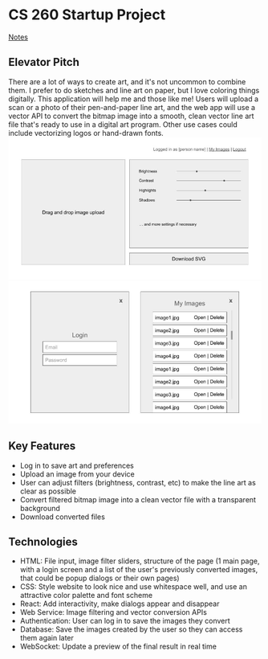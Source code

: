 # CS 260 Startup Project
[Notes](https://github.com/kayleigh-gustafson/startup/blob/main/notes.md)
## Elevator Pitch
There are a lot of ways to create art, and it's not uncommon to combine them. I prefer to do sketches and line art on paper, but I love coloring things digitally. This application will help me and those like me! Users will upload a scan or a photo of their pen-and-paper line art, and the web app will use a vector API to convert the bitmap image into a smooth, clean vector line art file that's ready to use in a digital art program. Other use cases could include vectorizing logos or hand-drawn fonts.
![Main page mockup](./images/mainpage.jpg)
![Popup dialog mockups](./images/dialogs.jpg)
## Key Features
- Log in to save art and preferences
- Upload an image from your device
- User can adjust filters (brightness, contrast, etc) to make the line art as clear as possible
- Convert filtered bitmap image into a clean vector file with a transparent background
- Download converted files
## Technologies
- HTML: File input, image filter sliders, structure of the page (1 main page, with a login screen and a list of the user's previously converted images, that could be popup dialogs or their own pages)
- CSS: Style website to look nice and use whitespace well, and use an attractive color palette and font scheme
- React: Add interactivity, make dialogs appear and disappear
- Web Service: Image filtering and vector conversion APIs
- Authentication: User can log in to save the images they convert
- Database: Save the images created by the user so they can access them again later
- WebSocket: Update a preview of the final result in real time